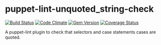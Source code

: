 puppet-lint-unquoted_string-check
=================================

[![Build Status](https://travis-ci.org/camptocamp/puppet-lint-unquoted_string-check)](https://travis-ci.org/camptocamp/puppet-lint-unquoted_string-check)
[![Code Climate](https://codeclimate.com/github/camptocamp/puppet-lint-unquoted_string-check/badges/gpa.svg)](https://codeclimate.com/github/camptocamp/puppet-lint-unquoted_string-check)
[![Gem Version](https://badge.fury.io/rb/puppet-lint-unquoted_string-check.svg)](http://badge.fury.io/rb/puppet-lint-unquoted_string-check)
[![Coverage Status](https://img.shields.io/coveralls/camptocamp/puppet-lint-unquoted_string-check.svg)](https://coveralls.io/r/camptocamp/puppet-lint-unquoted_string-check?branch=master)

A puppet-lint plugin to check that selectors and case statements cases are quoted.
